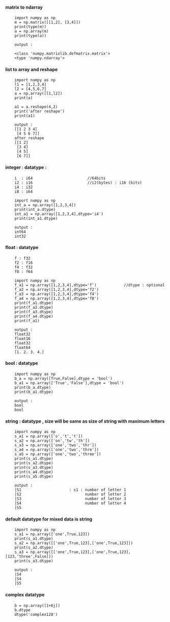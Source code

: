 #### matrix to ndarray

        import numpy as np
        m = np.matrix([[1,2], [3,4]])
        print(type(m))
        a = np.array(m)
        print(type(a))
        
        output :
        
        <class 'numpy.matrixlib.defmatrix.matrix'>
        <type 'numpy.ndarray'>


#### list to array and reshape 

        import numpy as np
        l1 = [1,2,3,4]
        l2 = [4,5,6,7]
        a = np.array([l1,l2])
        print(a)
        
        a1 = a.reshape(4,2)
        print('after reshape')
        print(a1)
        
        output : 
        [[1 2 3 4]
         [4 5 6 7]]
        after reshape
        [[1 2]
         [3 4]
         [4 5]
         [6 7]]
         
         
         
#### integer : datatype :
                        
        i  : i64                        //64bits
        i2 : i16                        //i2(bytes) : i16 (bits)
        i4 : i32
        i8 : i64
        
        import numpy as np
        int_a = np.array([1,2,3,4])
        print(int_a.dtype)
        int_a1 = np.array([1,2,3,4],dtype='i4')
        print(int_a1.dtype)
        
        output : 
        int64
        int32
        
#### float : datatype        

        f : f32
        f2 : f16
        f4 : f32
        f8 : f64
        
        import numpy as np
        f_a1 = np.array([1,2,3,4],dtype='f')            //dtype : optional
        f_a2 = np.array([1,2,3,4],dtype='f2')
        f_a3 = np.array([1,2,3,4],dtype='f4')
        f_a4 = np.array([1,2,3,4],dtype='f8')
        print(f_a1.dtype)
        print(f_a2.dtype)
        print(f_a3.dtype)
        print(f_a4.dtype)
        print(f_a1)
        
        output : 
        float32
        float16
        float32
        float64
        [1. 2. 3. 4.]
        
#### bool : datatype 

        import numpy as np
        b_a = np.array([True,False],dtype = 'bool')
        b_a1 = np.array(['True','False'],dtype = 'bool')
        print(b_a.dtype) 
        print(b_a1.dtype)       
        
        output : 
        bool
        bool
        
#### string : datatype , size will be same as size of string with maximum letters       
        
        import numpy as np
        s_a1 = np.array(['o','t','t'])
        s_a2 = np.array(['on','tw','th'])
        s_a3 = np.array(['one','two','thr'])
        s_a4 = np.array(['one','two','thre'])
        s_a5 = np.array(['one','two','three'])
        print(s_a1.dtype)
        print(s_a2.dtype)
        print(s_a3.dtype)
        print(s_a4.dtype)
        print(s_a5.dtype)

        output : 
        |S1                     : s1 : number of letter 1
        |S2                            number of letter 2  
        |S3                            number of letter 3
        |S4                            number of letter 4
        |S5

        
        
#### default datatype for mixed data is string

        import numpy as np
        s_a1 = np.array(['one',True,123])
        print(s_a1.dtype)
        s_a2 = np.array([['one',True,123],['one',True,123]])
        print(s_a2.dtype)
        s_a3 = np.array([['one',True,123],['one',True,123],[123,'three',False]])
        print(s_a3.dtype)

        output : 
        |S4
        |S4
        |S5
        
        
####  complex datatype       
        
        b = np.array([1+6j])
        b.dtype
        dtype('complex128')

